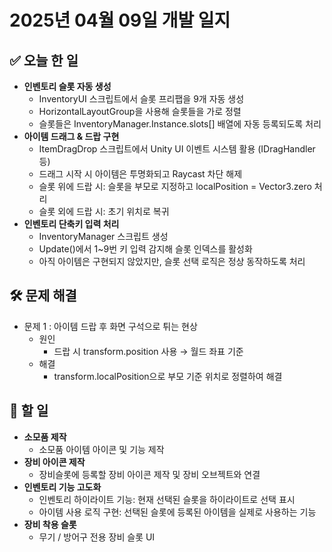 # 2025년 04월 09일 개발 일지

## ✅ 오늘 한 일
- **인벤토리 슬롯 자동 생성**	
	- InventoryUI 스크립트에서 슬롯 프리팹을 9개 자동 생성
	- HorizontalLayoutGroup을 사용해 슬롯들을 가로 정렬
	- 슬롯들은 InventoryManager.Instance.slots[] 배열에 자동 등록되도록 처리
- **아이템 드래그 & 드랍 구현**
	- ItemDragDrop 스크립트에서 Unity UI 이벤트 시스템 활용 (IDragHandler 등)
	- 드래그 시작 시 아이템은 투명화되고 Raycast 차단 해제
	- 슬롯 위에 드랍 시: 슬롯을 부모로 지정하고 localPosition = Vector3.zero 처리
	- 슬롯 외에 드랍 시: 초기 위치로 복귀
- **인벤토리 단축키 입력 처리**
	- InventoryManager 스크립트 생성
	- Update()에서 1~9번 키 입력 감지해 슬롯 인덱스를 활성화
	- 아직 아이템은 구현되지 않았지만, 슬롯 선택 로직은 정상 동작하도록 처리

## 🛠️ 문제 해결
- 문제 1 : 아이템 드랍 후 화면 구석으로 튀는 현상
	- 원인
		- 드랍 시 transform.position 사용 → 월드 좌표 기준
	- 해결
		- transform.localPosition으로 부모 기준 위치로 정렬하여 해결

## 🚀 할 일
- **소모품 제작**
  	- 소모품 아이템 아이콘 및 기능 제작
- **장비 아이콘 제작**
	- 장비슬롯에 등록할 장비 아이콘 제작 및 장비 오브젝트와 연결   
- **인벤토리 기능 고도화** 
	- 인벤토리 하이라이트 기능: 현재 선택된 슬롯을 하이라이트로 선택 표시
	- 아이템 사용 로직 구현: 선택된 슬롯에 등록된 아이템을 실제로 사용하는 기능
- **장비 착용 슬롯**
	- 무기 / 방어구 전용 장비 슬롯 UI
